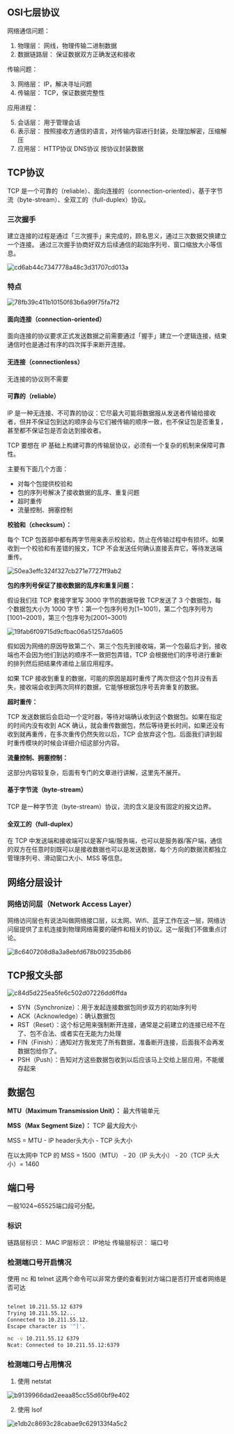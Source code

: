 ## OSI七层协议

网络通信问题：

1. 物理层： 网线，物理传输二进制数据
2. 数据链路层： 保证数据双方正确发送和接收

传输问题：

3. 网络层： IP，解决寻址问题
4. 传输层： TCP，保证数据完整性

应用进程：

5. 会话层： 用于管理会话
6. 表示层： 按照接收方通信的语言，对传输内容进行封装，处理加解密，压缩解压
7. 应用层： HTTP协议 DNS协议 按协议封装数据

## TCP协议

TCP 是一个可靠的（reliable）、面向连接的（connection-oriented）、基于字节流（byte-stream）、全双工的（full-duplex）协议。

### 三次握手

建立连接的过程是通过「三次握手」来完成的，顾名思义，通过三次数据交换建立一个连接。 通过三次握手协商好双方后续通信的起始序列号、窗口缩放大小等信息。

![cd6ab44c7347778a48c3d31707cd013a](./image/35645B35-7CC8-4EB9-8876-F354E6EABCA9.png)

### 特点

![78fb39c411b10150f83b6a99f75fa7f2](./image/3330B1EC-9B91-4833-975B-8B51793C4E6A.png)

#### 面向连接（connection-oriented）

面向连接的协议要求正式发送数据之前需要通过「握手」建立一个逻辑连接，结束通信时也是通过有序的四次挥手来断开连接。

#### 无连接（connectionless）

无连接的协议则不需要

#### 可靠的（reliable）

IP 是一种无连接、不可靠的协议：它尽最大可能将数据报从发送者传输给接收者，但并不保证包到达的顺序会与它们被传输的顺序一致，也不保证包是否重复，甚至都不保证包是否会达到接收者。

TCP 要想在 IP 基础上构建可靠的传输层协议，必须有一个复杂的机制来保障可靠性。 

主要有下面几个方面：

- 对每个包提供校验和
- 包的序列号解决了接收数据的乱序、重复问题
- 超时重传
- 流量控制、拥塞控制

**校验和（checksum）：**

每个 TCP 包首部中都有两字节用来表示校验和，防止在传输过程中有损坏。如果收到一个校验和有差错的报文，TCP 不会发送任何确认直接丢弃它，等待发送端重传。

![50ea3effc324f327cb271e7727ff9ab2](./image/C42CF5C1-73E1-43C5-8B3E-C1C533A81F22.png)

**包的序列号保证了接收数据的乱序和重复问题：**

假设我们往 TCP 套接字里写 3000 字节的数据导致 TCP发送了 3 个数据包，每个数据包大小为 1000 字节：第一个包序列号为[1~1001)，第二个包序列号为 [1001~2001)，第三个包序号为[2001~3001)

![19fab6f09715d9cfbac06a51257da605](./image/E4EDB736-04B2-43D9-A9EE-388D6DCA8BD2.png)

假如因为网络的原因导致第二个、第三个包先到接收端，第一个包最后才到，接收端也不会因为他们到达的顺序不一致把包弄错，TCP 会根据他们的序号进行重新的排列然后把结果传递给上层应用程序。

如果 TCP 接收到重复的数据，可能的原因是超时重传了两次但这个包并没有丢失，接收端会收到两次同样的数据，它能够根据包序号丢弃重复的数据。

**超时重传：**

TCP 发送数据后会启动一个定时器，等待对端确认收到这个数据包。如果在指定的时间内没有收到 ACK 确认，就会重传数据包，然后等待更长时间，如果还没有收到就再重传，在多次重传仍然失败以后，TCP 会放弃这个包。后面我们讲到超时重传模块的时候会详细介绍这部分内容。

**流量控制、拥塞控制：**

这部分内容较复杂，后面有专门的文章进行讲解，这里先不展开。

#### 基于字节流（byte-stream）

TCP 是一种字节流（byte-stream）协议，流的含义是没有固定的报文边界。

#### 全双工的（full-duplex）

在 TCP 中发送端和接收端可以是客户端/服务端，也可以是服务器/客户端，通信的双方在任意时刻既可以是接收数据也可以是发送数据，每个方向的数据流都独立管理序列号、滑动窗口大小、MSS 等信息。

## 网络分层设计

### 网络访问层（Network Access Layer）

网络访问层也有说法叫做网络接口层，以太网、Wifi、蓝牙工作在这一层，网络访问层提供了主机连接到物理网络需要的硬件和相关的协议。这一层我们不做重点讨论。

![8c6407208d8a3a8ebfd678b09235db86](./image/13A3A798-3758-4E52-9BA3-569E7E8620EC.png)

## TCP报文头部

![c84d5d225ea5fe6c502d07226dd6ffda](./image/20C3EDC8-CDD7-423F-BF89-188BC812F4D3.png)

- SYN（Synchronize）：用于发起连接数据包同步双方的初始序列号
- ACK（Acknowledge）：确认数据包
- RST（Reset）：这个标记用来强制断开连接，通常是之前建立的连接已经不在了、包不合法、或者实在无能为力处理
- FIN（Finish）：通知对方我发完了所有数据，准备断开连接，后面我不会再发数据包给你了。
- PSH（Push）：告知对方这些数据包收到以后应该马上交给上层应用，不能缓存起来

## 数据包

**MTU（Maximum Transmission Unit）：** 最大传输单元


**MSS（Max Segment Size）：** TCP 最大段大小

MSS = MTU - IP header头大小 - TCP 头大小

在以太网中 TCP 的 MSS = 1500（MTU） - 20（IP 头大小） - 20（TCP 头大小）= 1460

## 端口号

一般1024~65525端口段可分配。

### 标识

链路层标识： MAC
IP层标识： IP地址
传输层标识： 端口号

### 检测端口号开启情况

使用 nc 和 telnet 这两个命令可以非常方便的查看到对方端口是否打开或者网络是否可达

```sh

telnet 10.211.55.12 6379
Trying 10.211.55.12...
Connected to 10.211.55.12. 
Escape character is '^]'. 

nc -v 10.211.55.12 6379
Ncat: Connected to 10.211.55.12:6379
```

### 检测端口号占用情况

1. 使用 netstat

![b9139966dad2eeaa85cc55d60bf9e402](./image/F662E27B-E177-453F-A1A5-CDEEF54F647E.png)

2. 使用 lsof

![e1db2c8693c28cabae9c629133f4a5c2](./image/B01D0388-038E-4FD9-AE89-6AAE0AB4635E.png)





